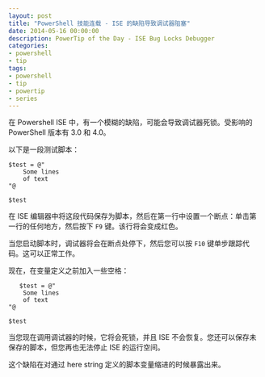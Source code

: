 ```yaml
---
layout: post
title: "PowerShell 技能连载 - ISE 的缺陷导致调试器阻塞"
date: 2014-05-16 00:00:00
description: PowerTip of the Day - ISE Bug Locks Debugger
categories:
- powershell
- tip
tags:
- powershell
- tip
- powertip
- series
---
```

在 Powershell ISE 中，有一个模糊的缺陷，可能会导致调试器死锁。受影响的 PowerShell 版本有 3.0 和 4.0。

以下是一段测试脚本：

	$test = @"
        Some lines
        of text
    "@
    
    $test 
    
在 ISE 编辑器中将这段代码保存为脚本，然后在第一行中设置一个断点：单击第一行的任何地方，然后按下 `F9` 键。该行将会变成红色。

当您启动脚本时，调试器将会在断点处停下，然后您可以按 `F10` 键单步跟踪代码。这可以正常工作。

现在，在变量定义之前加入一些空格：

       $test = @"
        Some lines
        of text
    "@
    
    $test 

当您现在调用调试器的时候，它将会死锁，并且 ISE 不会恢复。您还可以保存未保存的脚本，但您再也无法停止 ISE 的运行空间。

这个缺陷在对通过 here string 定义的脚本变量缩进的时候暴露出来。

<!--本文国际来源：[ISE Bug Locks Debugger](http://community.idera.com/powershell/powertips/b/tips/posts/ise-bug-locks-debugger)-->
